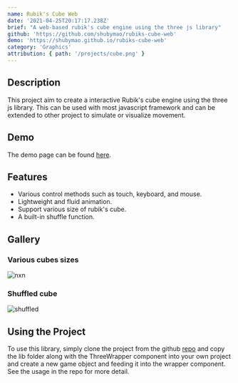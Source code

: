```yaml
---
name: Rubik's Cube Web
date: '2021-04-25T20:17:17.238Z'
brief: "A web-based rubik's cube engine using the three js library"
github: 'https://github.com/shubymao/rubiks-cube-web'
demo: 'https://shubymao.github.io/rubiks-cube-web'
category: 'Graphics'
attribution: { path: '/projects/cube.png' }
---
```


## Description

This project aim to create a interactive Rubik's cube engine using the three js library. This can be used with most javascript framework and can be extended to other project to simulate or visualize movement.

## Demo

The demo page can be found [here](https://shubymao.github.io/rubiks-cube-web).

## Features

- Various control methods such as touch, keyboard, and mouse.
- Lightweight and fluid animation.
- Support various size of rubik's cube.
- A built-in shuffle function.

## Gallery

### Various cubes sizes

![nxn](https://github.com/shubymao/rubiks-cube-web/blob/master/public/sizes.png?raw=true)

### Shuffled cube

![shuffled](https://github.com/shubymao/rubiks-cube-web/blob/master/public/shuffled.png?raw=true)

## Using the Project

To use this library, simply clone the project from the github [repo](https://shubymao.github.io/rubiks-cube-web) and copy the lib folder along with the ThreeWrapper component into your own project and create a new game object and feeding it into the wrapper component. See the usage in the repo for more detail.
